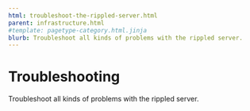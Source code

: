 ```yaml
---
html: troubleshoot-the-rippled-server.html
parent: infrastructure.html
#template: pagetype-category.html.jinja
blurb: Troubleshoot all kinds of problems with the rippled server.
---
```

# Troubleshooting

Troubleshoot all kinds of problems with the rippled server.
